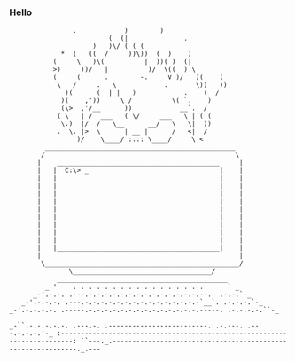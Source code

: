 ### Hello 

                    .            )        )
                             (  (|              .
                         )   )\/ ( ( (
                 *  (   ((  /     ))\))  (  )    )
               (     \   )\(          |  ))( )  (|
               >)     ))/   |          )/  \((  ) \
               (     (      .        -.     V )/   )(    (
                \   /     .   \            .       \))   ))
                  )(      (  | |   )            .    (  /
                 )(    ,'))     \ /          \( `.    )
                 (\>  ,'/__      ))            __`.  /
                ( \   | /  ___   ( \/     ___   \ | ( (
                 \.)  |/  /   \__      __/   \   \|  ))
                .  \. |>  \      | __ |      /   <|  /
                     )/    \____/ :..: \____/     \ <
             ________________________________________________
            /                                                \
           |    _________________________________________     |                                            
           |   |  C:\> _                                 |    |
           |   |                                         |    |
           |   |                                         |    |
           |   |                                         |    |
           |   |                                         |    |
           |   |                                         |    |
           |   |                                         |    |
           |   |                                         |    |
           |   |                                         |    |
           |   |                                         |    |
           |   |_________________________________________|    |
           |                                                  |
            \_________________________________________________/
                   \___________________________________/
                ___________________________________________
             _-'    .-.-.-.-.-.-.-.-.-.-.-.-.-.-.-.-.  --- `-_
          _-'.-.-. .---.-.-.-.-.-.-.-.-.-.-.-.-.-.-.--.  .-.-.`-_
       _-'.-.-.-. .---.-.-.-.-.-.-.-.-.-.-.-.-.-.-.-`__`. .-.-.-.`-_
    _-'.-.-.-.-. .-----.-.-.-.-.-.-.-.-.-.-.-.-.-.-.-----. .-.-.-.-.``-_
 `_-``.-.-.-.-.-. .---.-. .-------------------------. .-.---. .---.-.-.-.'-_
:-------------------------------------------------------------------------:
``---._.-------------------------------------------------------------._.---`
          



<!--
**RhutvikH/RhutvikH** is a ✨ _special_ ✨ repository because its `README.md` (this file) appears on your GitHub profile.

Here are some ideas to get you started:

- 🔭 I’m currently working on ...
- 🌱 I’m currently learning ...
- 👯 I’m looking to collaborate on ...
- 🤔 I’m looking for help with ...
- 💬 Ask me about ...
- 📫 How to reach me: ...
- 😄 Pronouns: ...
- ⚡ Fun fact: ...
-->
